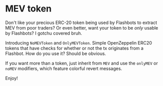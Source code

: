 # MEV token

Don't like your precious ERC-20 token being used by Flashbots to extract MEV from poor traders? Or even better, want your token to be _only_ usable by Flashbots? I gotchu covered bruh.

Introducing `NoMEVToken` and `OnlyMEVToken`. Simple OpenZeppelin ERC20 tokens that have checks for whether or not the tx originates from a Flashbot. How do you use it? Should be obvious.

If you want more than a token, just inherit from `MEV` and use the `onlyMEV` or `noMEV` modifiers, which feature colorful revert messages.

Enjoy!
